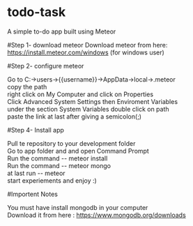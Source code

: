 # todo-task
A simple to-do app built using Meteor

#Step 1- download meteor
Download meteor from here: https://install.meteor.com/windows (for windows user)

#Step 2- configure meteor

Go to C:->users->{{username}}->AppData->local->.meteor <br/>
copy the path<br/>
right click on My Computer and click on Properties<br/>
Click Advanced System Settings then Enviroment Variables<br/>
under the section System Variables double click on path<br/>
paste the link at last after giving a semicolon(;)<br/>

#Step 4- Install app

Pull te repository to your development folder<br/>
Go to app folder and and open Command Prompt<br/>
Run the command  -- meteor install<br/>
Run the command -- meteor mongo<br/>
at last run -- meteor<br/>
start experiements and  enjoy :)<br/>



#Importent Notes

You must have install mongodb in your computer<br/>
Download it from here :  https://www.mongodb.org/downloads<br/> 




